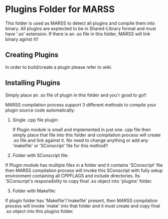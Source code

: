 Plugins Folder for MARSS
========================

This folder is used as MARSS to detect all plugins and compile them into
binary.  All plugins are exptected to be in Shared-Library format and must
have '.so' extension.  If there is an .so file in this folder, MARSS will
link binary aginst it!!

Creating Plugins
----------------

In order to build/create a plugin please refer to wiki.


Installing Plugins
------------------

Simply place an .so file of plugin in this folder and you'r good to go!!

MARSS compilation process support 3 different methods to compile your plugin
source code automatically:

1) Single .cpp file plugin:

   If Plugin module is small and implemented in just one .cpp file then simply
place that file into this folder and compilation process will create .so file
and link against it. No need to change anything or add any 'makefile' or
'SConscript' file for this method!!

2) Folder with SConscript file:

  If Plugin module has multiple files in a folder and it contains 'SConscript'
file then MARSS compilation process will invoke this SConscript with fully
setup environment containing all CPPFLAGS and include directories.  Its
'SConscript's responsibility to copy final .so object into 'plugins' folder.

3) Folder with Makefile:

  If plugin folder has 'Makefile'/'makefile' present, then MARSS compilation
process will invoke 'make' into that folder and it must create and copy final
.so object into this plugins folder.
